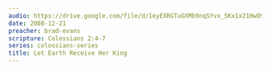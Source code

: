 ```yaml
---
audio: https://drive.google.com/file/d/1eyEXRGTuGXMb9nqSYvx_SKx1x21HwO9D/view
date: 2008-12-21
preacher: brad-evans
scripture: Colossians 2:4-7
series: colossians-series
title: Let Earth Receive Her King
---
```

